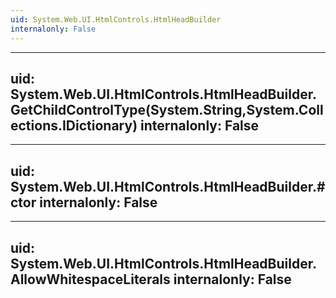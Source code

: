```yaml
---
uid: System.Web.UI.HtmlControls.HtmlHeadBuilder
internalonly: False
---
```


---
uid: System.Web.UI.HtmlControls.HtmlHeadBuilder.GetChildControlType(System.String,System.Collections.IDictionary)
internalonly: False
---

---
uid: System.Web.UI.HtmlControls.HtmlHeadBuilder.#ctor
internalonly: False
---

---
uid: System.Web.UI.HtmlControls.HtmlHeadBuilder.AllowWhitespaceLiterals
internalonly: False
---
